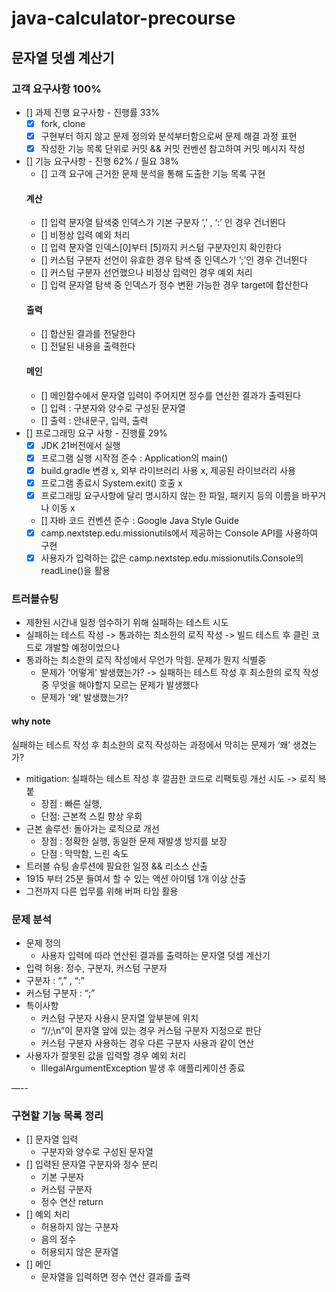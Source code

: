 # java-calculator-precourse

## 문자열 덧셈 계산기
### 고객 요구사항 100%
- [] 과제 진행 요구사항 - 진행률 33%
  - [x] fork, clone
  - [x] 구현부터 하지 않고 문제 정의와 분석부터함으로써 문제 해결 과정 표현
  - [x] 작성한 기능 목록 단위로 커밋 && 커밋 컨벤션 참고하여 커밋 메시지 작성
- [] 기능 요구사항 - 진행 62% / 필요 38%
  - [] 고객 요구에 근거한 문제 분석을 통해 도출한 기능 목록 구현
  #### 계산
  - [] 입력 문자열 탐색중 인덱스가 기본 구분자 ‘,’ , ‘:’ 인 경우 건너뛴다
  - [] 비정상 입력 예외 처리
  - [] 입력 문자열 인덱스[0]부터 [5]까지 커스텀 구분자인지 확인한다
  - [] 커스텀 구분자 선언이 유효한 경우 탐색 중 인덱스가 ‘;’인 경우 건너뛴다
  - [] 커스텀 구분자 선언했으나 비정상 입력인 경우 예외 처리
  - [] 입력 문자열 탐색 중 인덱스가 정수 변환 가능한 경우 target에 합산한다 
  #### 출력
  - [] 합산된 결과를 전달한다
  - [] 전달된 내용을 출력한다 
  #### 메인
  - [] 메인함수에서 문자열 입력이 주어지면 정수를 연산한 결과가 출력된다
  - [] 입력 : 구분자와 양수로 구성된 문자열
  - [] 출력 : 안내문구, 입력, 출력
- [] 프로그래밍 요구 사항 - 진행률 29%
  - [x] JDK 21버전에서 실행
  - [x] 프로그램 실행 시작점 준수 : Application의 main()
  - [x] build.gradle 변경 x, 외부 라이브러리 사용 x, 제공된 라이브러리 사용
  - [x] 프로그램 종료시 System.exit() 호출 x
  - [x] 프로그래밍 요구사항에 달리 명시하지 않는 한 파일, 패키지 등의 이름을 바꾸거나 이동 x
  - [] 자바 코드 컨벤션 준수 : Google Java Style Guide
  - [x] camp.nextstep.edu.missionutils에서 제공하는 Console API를 사용하여 구현
  - [x] 사용자가 입력하는 값은 camp.nextstep.edu.missionutils.Console의 readLine()을 활용

### 트러블슈팅
- 제한된 시간내 일정 엄수하기 위해 실패하는 테스트 시도
- 실패하는 테스트 작성 -> 통과하는 최소한의 로직 작성 -> 빌드 테스트 후 클린 코드로 개발할 예정이었으나
- 통과하는 최소한의 로직 작성에서 무언가 막힘. 문제가 뭔지 식별중
  - 문제가 '어떻게' 발생했는가? -> 실패하는 테스트 작성 후 최소한의 로직 작성 중 무엇을 해야할지 모르는 문제가 발생했다
  - 문제가 '왜' 발생했는가?

#### why note
실패하는 테스트 작성 후 최소한의 로직 작성하는 과정에서 막히는 문제가 ‘왜’ 생겼는가?
- mitigation: 실패하는 테스트 작성 후 깔끔한 코드로 리팩토링 개선 시도 -> 로직 복붙
  - 장점 : 빠른 실행,
  - 단점: 근본적 스킬 향상 우회
- 근본 솔루션: 돌아가는 로직으로 개선
  - 장점 : 정확한 실행, 동일한 문제 재발생 방지를 보장
  - 단점 : 막막함, 느린 속도
- 트러블 슈팅 솔루션에 필요한 일정 && 리소스 산출
- 1915 부터 25분 들여서 할 수 있는 액션 아이템 1개 이상 산출
- 그전까지 다른 업무를 위해 버퍼 타임 활용

### 문제 분석
- 문제 정의
  - 사용자 입력에 따라 연산된 결과를 출력하는 문자열 덧셈 계산기
- 입력 허용: 정수, 구분자, 커스텀 구분자
- 구분자 : “,” , “:”
- 커스텀 구분자 : “;”
- 특이사항
  - 커스텀 구분자 사용시 문자열 앞부분에 위치
  - “//;\n”이 문자열 앞에 있는 경우 커스텀 구분자 지정으로 판단
  - 커스텀 구분자 사용하는 경우 다른 구분자 사용과 같이 연산
- 사용자가 잘못된 값을 입력할 경우 예외 처리
  - IllegalArgumentException 발생 후 애플리케이션 종료

—--


### 구현할 기능 목록 정리
- [] 문자열 입력
    - 구분자와 양수로 구성된 문자열
- [] 입력된 문자열 구분자와 정수 분리
  - 기본 구분자
  - 커스텀 구분자
  - 정수 연산 return
- [] 예외 처리
    - 허용하지 않는 구분자
    - 음의 정수
    - 허용되지 않은 문자열
- [] 메인
  - 문자열을 입력하면 정수 연산 결과를 출력
